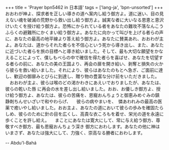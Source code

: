 +++
title = 'Prayer bpn5462 in 日本語'
tags = ['lang-ja', 'bpn-unsorted']
+++
おおわが神よ、探求者を正しい導きの道へ案内し給う御方よ。道に迷い、目の見えない魂を破滅の荒野から救い出し給う御方よ。誠実な者に大いなる恩恵と恵沢けいたくを授け給う御方よ。恐怖にかられている者をあなたの難攻不落なんこうふらくの避難所にかくまい給う御方よ。あなたに向かって叫びを上げる者らの声に、あなたの最高の地平線より答え給う御方よ。あなたに賛美あれ、おおわが主よ。あなたは、道からそれた者らを不信心という死から導き出し、また、あなたに近づいた者らを旅の目標へと導き給いました。そして、最も大切な願望をかなえることによって、僕しもべらの中で確信を得た者らを喜ばせ、あなたを切望する者らの前に、あなたの美の王国より、再会の扉を開き給い、剥奪と損失の火から彼らを救い給いました。それにより、彼らはあなたのもとへ急ぎ、ご面前に達し、歓迎の御扉みとびらに到達し、贈り物の豊富な分け前をいただきました。
　おおわが主よ、彼らは喉のどの渇かわきにあえいでおりましたが、あなたは、彼らの乾いた唇
に再会の水を差し出し給いました。おお、お優しき御方よ、授け給う御方よ、あなたは、彼らの苦痛を、恩寵おんちょうと御恵みめぐみの鎮静剤ちんせいざいで和やわらげ、 　彼らの病やまいを、　憐あわれみの最高の医薬で癒いやし給いました。おお主よ、あなたの道において彼らの歩みを確固たらしめ、彼らのために針の目を広くし、高貴な衣ころもを着せ、栄光の道を永遠に歩くことを許し給え。
　まことにあなたは寛大にして、常に与え給う御方、尊敬すべき御方、最も恩寵おんちょう深き
御方におわします。あなたの他に神はいまさず、あなたは強大にして、力強く、崇高なる勝者におわします。

-- Abdu'l-Bahá
